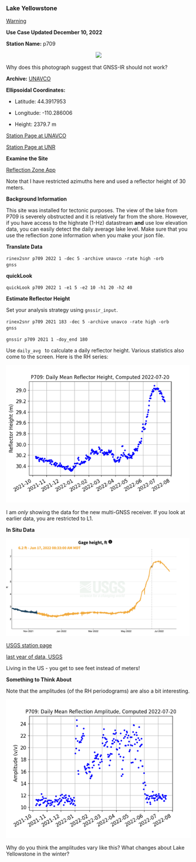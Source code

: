 ### Lake Yellowstone 

[Warning](warning.md)

**Use Case Updated December 10, 2022**

**Station Name:** p709

<P align=center>
<img src=https://www.unavco.org/data/gps-gnss/lib/images/station_images/P709.jpg width=500>
<P>
Why does this photograph suggest that GNSS-IR should not work?
<p>

**Archive:** [UNAVCO](http://www.unavco.org)

**Ellipsoidal Coordinates:**

- Latitude: 44.3917953 

- Longitude: -110.286006 

- Height: 2379.7 m

[Station Page at UNAVCO](https://www.unavco.org/instrumentation/networks/status/nota/overview/P709)

[Station Page at UNR](http://geodesy.unr.edu/NGLStationPages/stations/P709.sta)

**Examine the Site**

[Reflection Zone App](https://gnss-reflections.org/rzones?station=p709&lat=0.0&lon=0.0&height=0.0&msl=off&RH=30&freq=1&nyquist=0&srate=30&eang=6&azim1=0&azim2=90&system=gps)

Note that I have restricted azimuths here and used a reflector height of 30 meters.

**Background Information**

This site was installed for tectonic purposes. The view of the lake from P709 is severely obstructed and it is relatively
far from the shore. However, if you have access to the highrate (1-Hz) datastream **and** use low elevation data, you can easily
detect the daily average lake level. Make sure that you use the reflection zone information when you make your json file.

**Translate Data**

<code>rinex2snr p709 2022 1 -dec 5 -archive unavco -rate high -orb gnss</code>

**quickLook**

<code>quickLook p709 2022 1 -e1 5 -e2 10 -h1 20 -h2 40</code>

**Estimate Reflector Height**

Set your analysis strategy using <code>gnssir_input</code>. 

<code>rinex2snr p709 2021 183 -dec 5 -archive unavco -rate high -orb gnss</code>

<code>gnssir p709 2021 1 -doy_end 180</code>

Use <code>daily_avg </code> to calculate a daily reflector height. Various statistics also
come to the screen. Here is the RH series:

<img src=../_static/p709_RH.png width=500>

I am *only* showing the data for the new multi-GNSS receiver. If you look at earlier data, you 
are restricted to L1.

**In Situ Data**

<img src=../_static/p709-comparison-data.png width=500>

[USGS station page](https://waterdata.usgs.gov/nwis/uv?06186500)


[last year of data, USGS](https://waterdata.usgs.gov/monitoring-location/06186500/?agency_cd=USGS#parameterCode=00065&period=P365D)


Living in the US - you get to see feet instead of meters!

**Something to Think About**

Note that the amplitudes (of the RH periodograms) are also a bit interesting.

<img src=../_static/p709_RHamp.png>

Why do you think the amplitudes vary like this? What changes about Lake Yellowstone in the winter?



